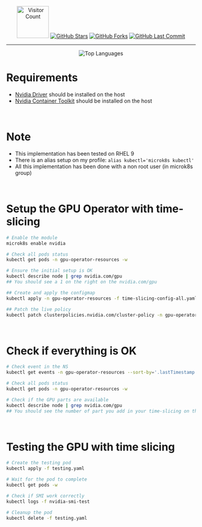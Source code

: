 <p align="center">
  <img src="https://api.visitorbadge.io/api/visitors?path=https%3A%2F%2Fgithub.com%2Fsimon-verbois%2Fmicrok8s-config-nvidia&label=Visitors&countColor=26A65B&style=plastic" alt="Visitor Count" width="85"/>
  <a href="https://github.com/simon-verbois/microk8s-config-nvidia/stargazers"><img src="https://img.shields.io/github/stars/simon-verbois/microk8s-config-nvidia?style=plastic" alt="GitHub Stars"/></a>
  <a href="https://github.com/simon-verbois/microk8s-config-nvidia/network/members"><img src="https://img.shields.io/github/forks/simon-verbois/microk8s-config-nvidia?style=plastic" alt="GitHub Forks"/></a>
  <a href="https://github.com/simon-verbois/microk8s-config-nvidia/commits/main"><img src="https://img.shields.io/github/last-commit/simon-verbois/microk8s-config-nvidia?style=plastic" alt="GitHub Last Commit"/></a>
</p>

---

<p align="center">
  <img src="https://github-readme-stats.vercel.app/api/top-langs/?username=simon-verbois&repo=microk8s-config-nvidia&layout=compact&theme=vision-friendly-dark" alt="Top Languages" />
</p>

# Requirements
- [Nvidia Driver](https://docs.nvidia.com/datacenter/tesla/driver-installation-guide/) should be installed on the host
- [Nvidia Container Toolkit](https://docs.nvidia.com/datacenter/cloud-native/container-toolkit/1.17.8/install-guide.html) should be installed on the host 

<br>

# Note
- This implementation has been tested on RHEL 9
- There is an alias setup on my profile: `alias kubectl='microk8s kubectl'`
- All this implementation has been done with a non root user (in microk8s group)

<br>

# Setup the GPU Operator with time-slicing
```bash
# Enable the module
microk8s enable nvidia

# Check all pods status
kubectl get pods -n gpu-operator-resources -w

# Ensure the initial setup is OK
kubectl describe node | grep nvidia.com/gpu
## You should see a 1 on the right on the nvidia.com/gpu

## Create and apply the configmap
kubectl apply -n gpu-operator-resources -f time-slicing-config-all.yaml

## Patch the live policy
kubectl patch clusterpolicies.nvidia.com/cluster-policy -n gpu-operator-resources --type merge -p '{"spec": {"devicePlugin": {"config": {"name": "time-slicing-config-all", "default": "any"}}}}'
```

<br>

# Check if everything is OK
```bash
# Check event in the NS
kubectl get events -n gpu-operator-resources --sort-by='.lastTimestamp'

# Check all pods status
kubectl get pods -n gpu-operator-resources -w

# Check if the GPU parts are available
kubectl describe node | grep nvidia.com/gpu
## You should see the number of part you add in your time-slicing on the right on the nvidia.com/gpu
```

<br>

# Testing the GPU with time slicing
```bash
# Create the testing pod
kubectl apply -f testing.yaml

# Wait for the pod to complete
kubectl get pods -w

# Check if SMI work correctly
kubectl logs -f nvidia-smi-test

# Cleanup the pod
kubectl delete -f testing.yaml
```

